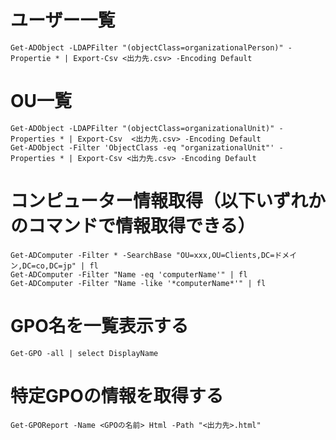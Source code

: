 # ユーザー一覧
```
Get-ADObject -LDAPFilter "(objectClass=organizationalPerson)" -Propertie * | Export-Csv <出力先.csv> -Encoding Default
```

# OU一覧
```
Get-ADObject -LDAPFilter "(objectClass=organizationalUnit)" -Properties * | Export-Csv  <出力先.csv> -Encoding Default
Get-ADObject -Filter 'ObjectClass -eq "organizationalUnit"' -Properties * | Export-Csv <出力先.csv> -Encoding Default
```

# コンピューター情報取得（以下いずれかのコマンドで情報取得できる）
```
Get-ADComputer -Filter * -SearchBase "OU=xxx,OU=Clients,DC=ドメイン,DC=co,DC=jp" | fl
Get-ADComputer -Filter "Name -eq 'computerName'" | fl
Get-ADComputer -Filter "Name -like '*computerName*'" | fl
```
# GPO名を一覧表示する
```
Get-GPO -all | select DisplayName
```

# 特定GPOの情報を取得する
```
Get-GPOReport -Name <GPOの名前> Html -Path "<出力先>.html"
```




